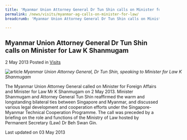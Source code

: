 ```yaml
---
title: 'Myanmar Union Attorney General Dr Tun Shin calls on Minister for Law K Shanmugam'
permalink: /news/visits/myanmar-ag-calls-on-minister-for-law/
breadcrumb: 'Myanmar Union Attorney General Dr Tun Shin calls on Minister for Law K Shanmugam'

---
```



<style>
.image {width: 600px;}
.image img {max-width: 100%;}
</style>

Myanmar Union Attorney General Dr Tun Shin calls on Minister for Law K Shanmugam
---

2 May 2013 Posted in [Visits](/news/visits/)

<div class="image">
  <img src="/images/Myanmar_AG_Dr_Tun_Shin_020513.jpg/" alt="article" title="article">
  <i>Myanmar Union Attorney General, Dr Tun Shin, speaking to Minister for Law K Shanmugam</i>
</div>

The Myanmar Union Attorney General called on Minister for Foreign Affairs and Minister for Law Mr K Shanmugam on 2 May 2013. Minister Shanmugam and Attorney General Tun Shin reaffirmed the warm and longstanding bilateral ties between Singapore and Myanmar, and discussed various legal development and cooperation efforts under the Singapore-Myanmar Technical Cooperation Programme. The call was preceded by a briefing on the role and functions of the Ministry of Law hosted by Permanent Secretary (Law) Dr Beh Swan Gin.

<p class="right-side-updated">Last updated on 03 May 2013</p>
